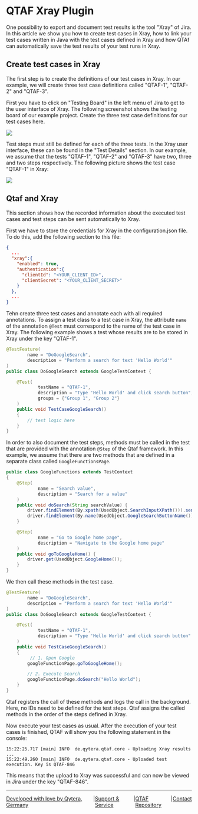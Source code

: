# QTAF Xray Plugin

One possibility to export and document test results is the tool "Xray" of Jira. In this article we show you how to create test cases in Xray, how to link your test cases written in Java with the test cases defined in Xray and how QTAf can automatically save the test results of your test runs in Xray.

## Create test cases in Xray

The first step is to create the definitions of our test cases in Xray. In our example, we will create three test case definitions called "QTAF-1", "QTAF-2" and "QTAF-3".

First you have to click on "Testing Board" in the left menu of Jira to get to the user interface of Xray. The following screenshot shows the testing board of our example project. Create the three test case definitions for our test cases here.

<img src="https://qytera-gmbh.github.io/img/qtaf/xray_plugin/xray_testing_board.png" />

Test steps must still be defined for each of the three tests. In the Xray user interface, these can be found in the "Test Details" section. In our example, we assume that the tests "QTAF-1", "QTAF-2" and "QTAF-3" have two, three and two steps respectively. The following picture shows the test case "QTAF-1" in Xray:

<img src="https://qytera-gmbh.github.io/img/qtaf/xray_plugin/xray_test_steps.png" />

## Qtaf and Xray

This section shows how the recorded information about the executed test cases and test steps can be sent automatically to Xray.

First we have to store the credentials for Xray in the configuration.json file. To do this, add the following section to this file:

```json
{
  ...
  "xray":{
    "enabled": true,
    "authentication":{
      "clientId": "<YOUR_CLIENT_ID>",
      "clientSecret": "<YOUR_CLIENT_SECRET>"
    }
  },
  ...
}
```

Tehn create three test cases and annotate each with all required annotations. To assign a test class to a test case in Xray, the attribute `name` of the annotation `@Test` must correspond to the name of the test case in Xray. The following example shows a test whose results are to be stored in Xray under the key "QTAF-1".

```java
@TestFeature(
        name = "DoGoogleSearch",
        description = "Perform a search for text 'Hello World'"
)
public class DoGoogleSearch extends GoogleTestContext {

    @Test(
            testName = "QTAF-1",
            description = "Type 'Hello World' and click search button",
            groups = {"Group 1", "Group 2"}
    )
    public void TestCaseGoogleSearch()
    {
        // test logic here
    }
}
```

In order to also document the test steps, methods must be called in the test that are provided with the annotation `@Step` of the Qtaf framework. In this example, we assume that there are two methods that are defined in a separate class called `GoogleFunctionsPage`.

```java
public class GoogleFunctions extends TestContext
{
    @Step(
            name = "Search value",
            description = "Search for a value"
    )
    public void doSearch(String searchValue) {
        driver.findElement(By.xpath(UsedObject.SearchInputXPath())).sendKeys(searchValue);
        driver.findElement(By.name(UsedObject.GoogleSearchButtonName())).click();
    }

    @Step(
            name = "Go to Google home page",
            description = "Navigate to the Google home page"
    )
    public void goToGoogleHome() {
        driver.get(UsedObject.GoogleHome());
    }
}
```

We then call these methods in the test case.

```java
@TestFeature(
        name = "DoGoogleSearch",
        description = "Perform a search for text 'Hello World'"
)
public class DoGoogleSearch extends GoogleTestContext {

    @Test(
            testName = "QTAF-1",
            description = "Type 'Hello World' and click search button"
    )
    public void TestCaseGoogleSearch()
    {
         // 1. Open Google
        googleFunctionPage.goToGoogleHome();

        // 2. Execute Search
        googleFunctionPage.doSearch("Hello World");
    }
}
```

Qtaf registers the call of these methods and logs the call in the background. Here, no IDs need to be defined for the test steps. Qtaf assigns the called methods in the order of the steps defined in Xray.

Now execute your test cases as usual. After the execution of your test cases is finished, QTAF will show you the following statement in the console:

```
15:22:25.717 [main] INFO  de.qytera.qtaf.core - Uploading Xray results ...
15:22:49.260 [main] INFO  de.qytera.qtaf.core - Uploaded test execution. Key is QTAF-846
```

This means that the upload to Xray was successful and can now be viewed in Jira under the key "QTAF-846".

<hr>
<div style="display: flex; flex-direction: row; justify-content: space-between">
  <a href="https://www.qytera.de" target="_blank">Developed with love by Qytera, Germany</a>
  <span>|</span>
  <a href="https://www.qytera.de/testautomatisierung-workshop" target="_blank">Support & Service</a>
  <span>|</span>
  <a href="https://github.com/Qytera-Gmbh/QTAF" target="_blank">QTAF Repository</a><br>
  <span>|</span>
  <a href="https://www.qytera.de/kontakt" target="_blank">Contact</a><br>
</div>